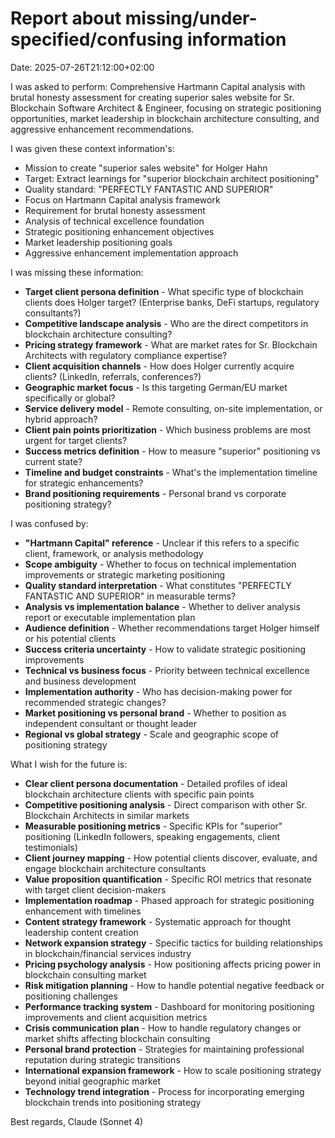 # Report about missing/under-specified/confusing information

Date: 2025-07-26T21:12:00+02:00

I was asked to perform:
Comprehensive Hartmann Capital analysis with brutal honesty assessment for creating superior sales website for Sr. Blockchain Software Architect & Engineer, focusing on strategic positioning opportunities, market leadership in blockchain architecture consulting, and aggressive enhancement recommendations.

I was given these context information's:
- Mission to create "superior sales website" for Holger Hahn
- Target: Extract learnings for "superior blockchain architect positioning"
- Quality standard: "PERFECTLY FANTASTIC AND SUPERIOR"
- Focus on Hartmann Capital analysis framework
- Requirement for brutal honesty assessment
- Analysis of technical excellence foundation
- Strategic positioning enhancement objectives
- Market leadership positioning goals
- Aggressive enhancement implementation approach

I was missing these information:
- **Target client persona definition** - What specific type of blockchain clients does Holger target? (Enterprise banks, DeFi startups, regulatory consultants?)
- **Competitive landscape analysis** - Who are the direct competitors in blockchain architecture consulting?
- **Pricing strategy framework** - What are market rates for Sr. Blockchain Architects with regulatory compliance expertise?
- **Client acquisition channels** - How does Holger currently acquire clients? (LinkedIn, referrals, conferences?)
- **Geographic market focus** - Is this targeting German/EU market specifically or global?
- **Service delivery model** - Remote consulting, on-site implementation, or hybrid approach?
- **Client pain points prioritization** - Which business problems are most urgent for target clients?
- **Success metrics definition** - How to measure "superior" positioning vs current state?
- **Timeline and budget constraints** - What's the implementation timeline for strategic enhancements?
- **Brand positioning requirements** - Personal brand vs corporate positioning strategy?

I was confused by:
- **"Hartmann Capital" reference** - Unclear if this refers to a specific client, framework, or analysis methodology
- **Scope ambiguity** - Whether to focus on technical implementation improvements or strategic marketing positioning
- **Quality standard interpretation** - What constitutes "PERFECTLY FANTASTIC AND SUPERIOR" in measurable terms?
- **Analysis vs implementation balance** - Whether to deliver analysis report or executable implementation plan
- **Audience definition** - Whether recommendations target Holger himself or his potential clients
- **Success criteria uncertainty** - How to validate strategic positioning improvements
- **Technical vs business focus** - Priority between technical excellence and business development
- **Implementation authority** - Who has decision-making power for recommended strategic changes?
- **Market positioning vs personal brand** - Whether to position as independent consultant or thought leader
- **Regional vs global strategy** - Scale and geographic scope of positioning strategy

What I wish for the future is:
- **Clear client persona documentation** - Detailed profiles of ideal blockchain architecture clients with specific pain points
- **Competitive positioning analysis** - Direct comparison with other Sr. Blockchain Architects in similar markets
- **Measurable positioning metrics** - Specific KPIs for "superior" positioning (LinkedIn followers, speaking engagements, client testimonials)
- **Client journey mapping** - How potential clients discover, evaluate, and engage blockchain architecture consultants
- **Value proposition quantification** - Specific ROI metrics that resonate with target client decision-makers
- **Implementation roadmap** - Phased approach for strategic positioning enhancement with timelines
- **Content strategy framework** - Systematic approach for thought leadership content creation
- **Network expansion strategy** - Specific tactics for building relationships in blockchain/financial services industry
- **Pricing psychology analysis** - How positioning affects pricing power in blockchain consulting market
- **Risk mitigation planning** - How to handle potential negative feedback or positioning challenges
- **Performance tracking system** - Dashboard for monitoring positioning improvements and client acquisition metrics
- **Crisis communication plan** - How to handle regulatory changes or market shifts affecting blockchain consulting
- **Personal brand protection** - Strategies for maintaining professional reputation during strategic transitions
- **International expansion framework** - How to scale positioning strategy beyond initial geographic market
- **Technology trend integration** - Process for incorporating emerging blockchain trends into positioning strategy

Best regards,
Claude (Sonnet 4)
